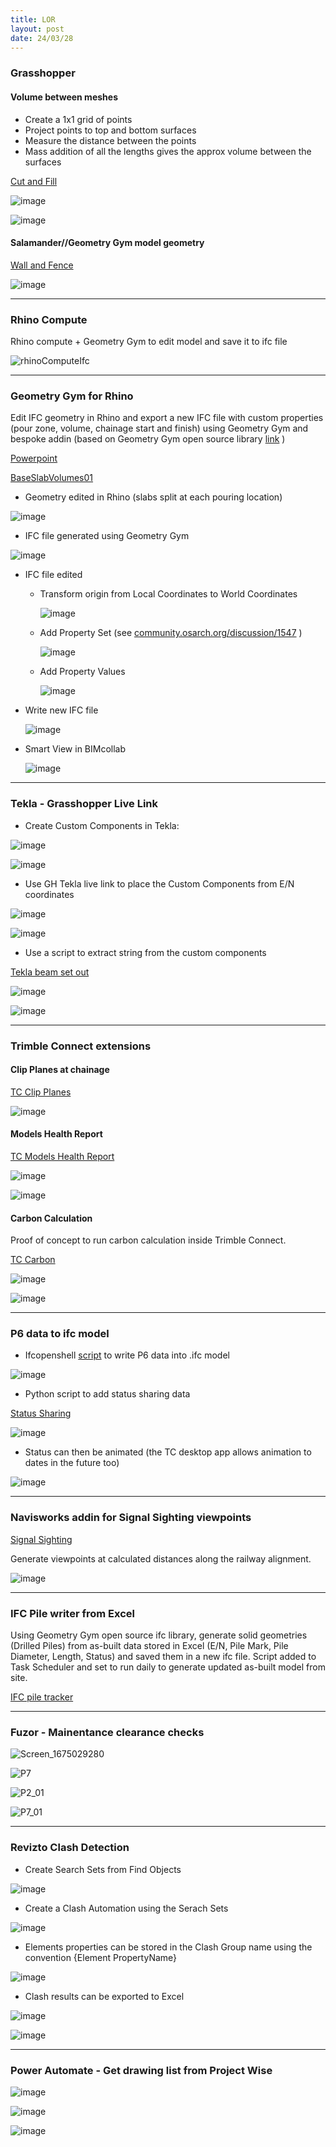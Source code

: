 ```yaml
---
title: LOR
layout: post
date: 24/03/28
---
```


### Grasshopper 

#### Volume between meshes

- Create a 1x1 grid of points
- Project points to top and bottom surfaces
- Measure the distance between the points
- Mass addition of all the lengths gives the approx volume between the surfaces

[Cut and Fill](https://github.com/giobel/Storage/blob/main/Grasshopper/COL/Cut%20and%20Fill%20Heatmap.gh)

![image](https://github.com/giobel/giobel.github.io/assets/27025848/6fed1529-037c-46ce-ae3f-8d3e2d3e65dd)

![image](https://github.com/giobel/giobel.github.io/assets/27025848/12aa4b89-7257-41ba-be02-316d1bff1be4)

#### Salamander//Geometry Gym model geometry

[Wall and Fence](https://github.com/giobel/Storage/blob/main/Grasshopper/BED/R001-Survey%20Wall%20and%20Fence.gh)

![image](https://github.com/giobel/giobel.github.io/assets/27025848/03ddedb2-6851-4f16-a711-7fdd60f573cf)

---

### Rhino Compute

Rhino compute + Geometry Gym to edit model and save it to ifc file

![rhinoComputeIfc](https://github.com/giobel/giobel.github.io/assets/27025848/c9447f05-c1fd-43b5-8be7-5de380939dc2)

---

### Geometry Gym for Rhino

Edit IFC geometry in Rhino and export a new IFC file with custom properties (pour zone, volume, chainage start and finish) using Geometry Gym and bespoke addin (based on Geometry Gym open source library [link](https://github.com/giobel/RhinoLOR) )

[Powerpoint](https://github.com/giobel/Storage/blob/main/DE%20GH%20IFC.pptx)

[BaseSlabVolumes01](https://github.com/giobel/Storage/blob/main/Grasshopper/UMA/BaseSlabVolumes01.gh)

- Geometry edited in Rhino (slabs split at each pouring location)

![image](https://github.com/giobel/ReviTab/assets/27025848/6ded62f0-71f8-46c9-aa2e-a18b5cc216e5)

- IFC file generated using Geometry Gym
  
![image](https://github.com/giobel/ReviTab/assets/27025848/017428a5-7d87-4ecf-a5ee-1934d05d0345)

- IFC file edited
  - Transform origin from Local Coordinates to World Coordinates
    
      ![image](https://github.com/giobel/ReviTab/assets/27025848/c1dbaa35-07a1-426f-b903-27b3e0d6fcb8)
    
  - Add Property Set (see [community.osarch.org/discussion/1547](https://community.osarch.org/discussion/1547/) )
    
    ![image](https://github.com/giobel/ReviTab/assets/27025848/e53a7038-4b83-4e1f-a16f-6fcb4d7c1cae)
  
  - Add Property Values
    
    ![image](https://github.com/giobel/ReviTab/assets/27025848/6c84fada-49e7-4929-b15f-ab0f03fc082b)

- Write new IFC file
  
  ![image](https://github.com/giobel/giobel.github.io/assets/27025848/4607d778-5e8d-42c4-aaab-7128eff681c2)

- Smart View in BIMcollab

  ![image](https://github.com/giobel/giobel.github.io/assets/27025848/e8dbc51b-bf75-4e70-8a2a-44269e32a968)

---

### Tekla - Grasshopper Live Link

- Create Custom Components in Tekla:

![image](https://github.com/giobel/giobel.github.io/assets/27025848/9b7c9924-9165-4f14-9bc3-6cea29d851be)

![image](https://github.com/giobel/giobel.github.io/assets/27025848/4b03032b-e653-47a6-8e75-e3ed48e7d5cb)

- Use GH Tekla live link to place the Custom Components from E/N coordinates

![image](https://github.com/giobel/giobel.github.io/assets/27025848/7309984c-f67c-4e4f-8aff-c54e1a212162)

![image](https://github.com/giobel/giobel.github.io/assets/27025848/19ed3179-acd2-435b-a6f8-596b378d740e)

- Use a script to extract string from the custom components

[Tekla beam set out](https://github.com/giobel/Tekla_BeamSetOutPts)

![image](https://github.com/giobel/giobel.github.io/assets/27025848/90fceb28-3e9a-4616-b2e1-43c2f9c6b43f)

![image](https://github.com/giobel/giobel.github.io/assets/27025848/ab9658a3-b9ed-4966-a1e9-9d5eef8fd3b5)

---

### Trimble Connect extensions

#### Clip Planes at chainage

[TC Clip Planes](https://github.com/giobel/tcapp)

![image](https://github.com/giobel/giobel.github.io/assets/27025848/a2bf0ced-6f58-4c4f-8cce-fb54c9147068)


#### Models Health Report

[TC Models Health Report](https://github.com/giobel/TC-PR-EXT)

![image](https://github.com/giobel/giobel.github.io/assets/27025848/0a81b197-70f6-4d60-8fee-ae817496b4b4)

![image](https://github.com/giobel/giobel.github.io/assets/27025848/4d81930c-7463-4b24-8116-dd4267ce7e55)

#### Carbon Calculation

Proof of concept to run carbon calculation inside Trimble Connect.

[TC Carbon](https://github.com/giobel/tc-carbon)

![image](https://github.com/giobel/giobel.github.io/assets/27025848/bef0fc5d-5c66-4f23-be00-5e73c7cadf58)

![image](https://github.com/giobel/giobel.github.io/assets/27025848/2302326e-2c8c-4f74-9cdb-968a1bd3ad35)

---

### P6 data to ifc model

- Ifcopenshell [script](https://gist.github.com/giobel/08e254a4ee54c6f38425c4b6c93b450a#file-p6attributes-py) to write P6 data into .ifc model
  
![image](https://github.com/giobel/giobel.github.io/assets/27025848/fab68e2f-4294-4d27-85c2-8e0b0d06d67b)

- Python script to add status sharing data

[Status Sharing](https://github.com/giobel/TrimbleConnectPyAPI)

![image](https://github.com/giobel/giobel.github.io/assets/27025848/a92bd738-0ca4-40f4-a969-1f0c3f550174)

 - Status can then be animated (the TC desktop app allows animation to dates in the future too)

![image](https://giobel.github.io/Sequence%20(1).gif)

---

### Navisworks addin for Signal Sighting viewpoints

[Signal Sighting](https://github.com/giobel/SignalSighting)

Generate viewpoints at calculated distances along the railway alignment.

![image](https://github.com/giobel/giobel.github.io/assets/27025848/ebde4333-eccf-4d4e-bf06-5c07a1237ed5)


---

### IFC Pile writer from Excel

Using Geometry Gym open source ifc library, generate solid geometries (Drilled Piles) from as-built data stored in Excel (E/N, Pile Mark, Pile Diameter, Length, Status) and saved them in a new ifc file. 
Script added to Task Scheduler and set to run daily to generate updated as-built model from site.

[IFC pile tracker](https://github.com/giobel/IFCpileTracker/tree/master)

---

### Fuzor - Mainentance clearance checks

![Screen_1675029280](https://github.com/giobel/giobel.github.io/assets/27025848/152e6eb7-0310-49d2-8faa-a801d2bd3047)

![P7](https://github.com/giobel/giobel.github.io/assets/27025848/fd5c8a8e-33fd-4947-8d93-d5a5f6e37b32)

![P2_01](https://github.com/giobel/giobel.github.io/assets/27025848/4c7e7a0d-435a-4eae-962a-965dcef44ad3)

![P7_01](https://github.com/giobel/giobel.github.io/assets/27025848/252bdf15-cb7d-4f7d-8ff4-637e9b692afd)

---

### Revizto Clash Detection

- Create Search Sets from Find Objects
  
![image](https://github.com/giobel/ReviTab/assets/27025848/d5d552b0-cf15-451d-9c08-0d6d71400007)

- Create a Clash Automation using the Serach Sets

![image](https://github.com/giobel/ReviTab/assets/27025848/19b64487-a706-4fc9-9d8a-1cc9c12fe1a9)
  
- Elements properties can be stored in the Clash Group name using the convention {Element PropertyName}

![image](https://github.com/giobel/ReviTab/assets/27025848/6fadb865-cf1c-4d28-92a6-f0505c9031fd)

- Clash results can be exported to Excel

![image](https://github.com/giobel/ReviTab/assets/27025848/39da2a5e-1b87-4e6e-879b-70ca339d28db)

![image](https://github.com/giobel/giobel.github.io/assets/27025848/9bf7b3c4-7d77-4343-8d14-c2c61f6b44d4)

---

### Power Automate - Get drawing list from Project Wise

![image](https://github.com/giobel/giobel.github.io/assets/27025848/13f2505b-0257-4088-8c53-21a087e80757)

![image](https://github.com/giobel/giobel.github.io/assets/27025848/f4752ef4-f88d-461b-9669-f934be0f83e0)

![image](https://github.com/giobel/giobel.github.io/assets/27025848/89c47739-5cf8-465e-bba9-f13892e06614)

